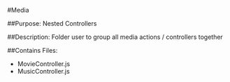 #Media

##Purpose:
Nested Controllers

##Description:
Folder user to group all media actions / controllers together

##Contains Files:

- MovieController.js
- MusicController.js